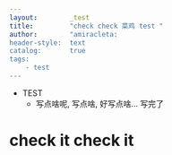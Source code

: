 ```yaml
---
layout:        _test
title:         "check check 菜鸡 test "
author:        "amiracleta:
header-style:  text
catalog:       true
tags:
    - test
---
```


- TEST
  - 写点啥呢, 写点啥, 好写点啥... 写完了

# check it check it
